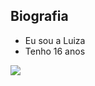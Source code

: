 ## Biografia
- Eu sou a Luiza
- Tenho 16 anos

![](https://media.tenor.com/Ug644b4ORAgAAAAi/sky-fnf.gif) 
